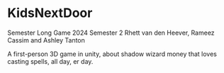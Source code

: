 # KidsNextDoor
Semester Long Game 2024 Semester 2
Rhett van den Heever, Rameez Cassim and Ashley Tanton

A first-person 3D game in unity, about shadow wizard money that loves casting spells, all day, er day.
